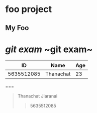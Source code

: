 # foo project

## My Foo

_git exam_
~git exam~
===
| ID | Name | Age |
| ------- | ---------- | -------- | 
| 5635512085 | Thanachat | 23 |
===
> Thanachat Jiaranai
>> 5635512085




